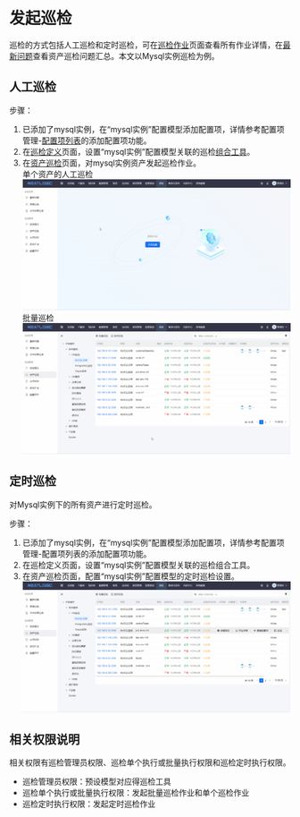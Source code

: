 # 发起巡检
巡检的方式包括人工巡检和定时巡检，可在[巡检作业](../巡检/巡检作业.md)页面查看所有作业详情，在[最新问题](../巡检/最新问题.md)查看资产巡检问题汇总。本文以Mysql实例巡检为例。

## 人工巡检
步骤：
1. 已添加了mysql实例，在“mysql实例”配置模型添加配置项，详情参考配置项管理-[配置项列表](../配置管理/配置项查询/配置项查询.md)的添加配置项功能。
2. 在[巡检定义](巡检定义.md)页面，设置“mysql实例”配置模型关联的巡检[组合工具](../自动化/组合工具/组合工具.md)。
3. 在[资产巡检](资产巡检.md)页面，对mysql实例资产发起巡检作业。<br>
单个资产的人工巡检
![](images/发起巡检_人工巡检.gif)
批量巡检
![](images/发起巡检_批量巡检.gif)

## 定时巡检
对Mysql实例下的所有资产进行定时巡检。

步骤：
1. 已添加了mysql实例，在“mysql实例”配置模型添加配置项，详情参考配置项管理-配置项列表的添加配置项功能。
2. 在巡检定义页面，设置“mysql实例”配置模型关联的巡检组合工具。
3. 在资产巡检页面，配置“mysql实例”配置模型的定时巡检设置。
![](images/发起巡检_定时巡检.gif)

## 相关权限说明
相关权限有巡检管理员权限、巡检单个执行或批量执行权限和巡检定时执行权限。

- 巡检管理员权限：预设模型对应得巡检工具
- 巡检单个执行或批量执行权限：发起批量巡检作业和单个巡检作业
- 巡检定时执行权限：发起定时巡检作业

